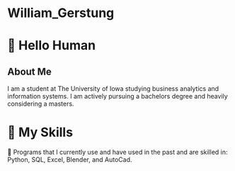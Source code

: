 # William_Gerstung
# :wave: Hello Human
## About Me
I am a student at The University of Iowa studying business analytics and information systems. I am actively pursuing a bachelors degree and heavily considering a masters. 
# :muscle: My Skills
:space_invader: Programs that I currently use and have used in the past and are skilled in: Python, SQL, Excel, Blender, and AutoCad.

